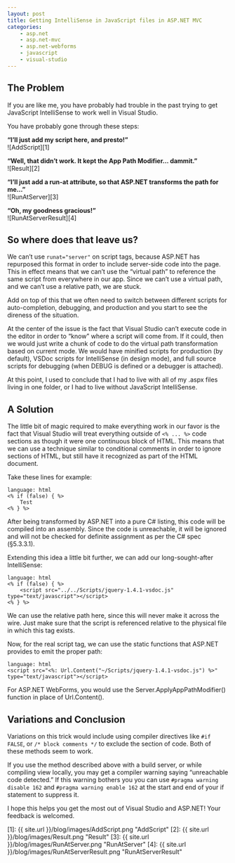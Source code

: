 ```yaml
---
layout: post
title: Getting IntelliSense in JavaScript files in ASP.NET MVC
categories:
    - asp.net
    - asp.net-mvc
    - asp.net-webforms
    - javascript
    - visual-studio
---
```

## The Problem ##

If you are like me, you have probably had trouble in the past trying to get JavaScript IntelliSense to work well in Visual Studio.

You have probably gone through these steps:

**“I’ll just add my script here, and presto!”**  
![AddScript][1]

**“Well, that didn’t work.  It kept the App Path Modifier… dammit.”**  
![Result][2]

**“I’ll just add a run-at attribute, so that ASP.NET transforms the path for me…”**  
![RunAtServer][3]

**“Oh, my goodness gracious!”**  
![RunAtServerResult][4]

## So where does that leave us? ##

We can’t use `runat="server"` on script tags, because ASP.NET has repurposed this format in order to include server-side code into the page.  This in effect means that we can’t use the “virtual path” to reference the same script from everywhere in our app.  Since we can’t use a virtual path, and we can’t use a relative path, we are stuck.

Add on top of this that we often need to switch between different scripts for auto-completion, debugging, and production and you start to see the direness of the situation.

At the center of the issue is the fact that Visual Studio can’t execute code in the editor in order to “know” where a script will come from.  If it could, then we would just write a chunk of code to do the virtual path transformation based on current mode.  We would have minified scripts for production (by default), VSDoc scripts for IntelliSense (in design mode), and full source scripts for debugging (when DEBUG is defined or a debugger is attached).

At this point, I used to conclude that I had to live with all of my .aspx files living in one folder, or I had to live without JavaScript IntelliSense.

## A Solution ##

The little bit of magic required to make everything work in our favor is the fact that Visual Studio will treat everything outside of `<% ... %>` code sections as though it were one continuous block of HTML.  This means that we can use a technique similar to conditional comments in order to ignore sections of HTML, but still have it recognized as part of the HTML document.

Take these lines for example:

    language: html
    <% if (false) { %>
        Test
    <% } %>

After being transformed by ASP.NET into a pure C# listing, this code will be compiled into an assembly.  Since the code is unreachable, it will be ignored and will not be checked for definite assignment as per the C# spec (§5.3.3.1).

Extending this idea a little bit further, we can add our long-sought-after IntelliSense:

    language: html
    <% if (false) { %>
        <script src="../../Scripts/jquery-1.4.1-vsdoc.js" type="text/javascript"></script>
    <% } %>

We can use the relative path here, since this will never make it across the wire.  Just make sure that the script is referenced relative to the physical file in which this tag exists.

Now, for the real script tag, we can use the static functions that ASP.NET provides to emit the proper path:

    language: html
    <script src="<%: Url.Content("~/Scripts/jquery-1.4.1-vsdoc.js") %>" type="text/javascript"></script>

For ASP.NET WebForms, you would use the Server.ApplyAppPathModifier() function in place of Url.Content().

## Variations and Conclusion ##

Variations on this trick would include using compiler directives like `#if FALSE`, or `/* block comments */` to exclude the section of code.  Both of these methods seem to work.

If you use the method described above with a build server, or while compiling view locally, you may get a compiler warning saying “unreachable code detected.”  If this warning bothers you you can use `#pragma warning disable 162` and `#pragma warning enable 162` at the start and end of your if statement to suppress it.

I hope this helps you get the most out of Visual Studio and ASP.NET!  Your feedback is welcomed.

[1]: {{ site.url }}/blog/images/AddScript.png "AddScript"
[2]: {{ site.url }}/blog/images/Result.png "Result"
[3]: {{ site.url }}/blog/images/RunAtServer.png "RunAtServer"
[4]: {{ site.url }}/blog/images/RunAtServerResult.png "RunAtServerResult"
